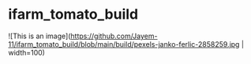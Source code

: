 # ifarm_tomato_build
![This is an image](https://github.com/Jayem-11/ifarm_tomato_build/blob/main/build/pexels-janko-ferlic-2858259.jpg | width=100)
